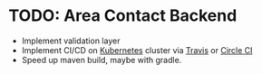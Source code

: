 # TODO: Area Contact Backend

- Implement validation layer
- Implement CI/CD on [Kubernetes](https://kubernetes.io/) cluster via [Travis](https://travis-ci.org/) or [Circle CI](https://circleci.com/)
- Speed up maven build, maybe with gradle.
